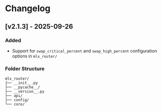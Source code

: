 # Changelog

## [v2.1.3] - 2025-09-26

### Added
- Support for `swap_critical_percent` and `swap_high_percent` configuration options in `mlx_router/`

### Folder Structure
```
mlx_router/
├── __init__.py
├── __pycache__/
├── __version__.py
├── api/
├── config/
└── core/